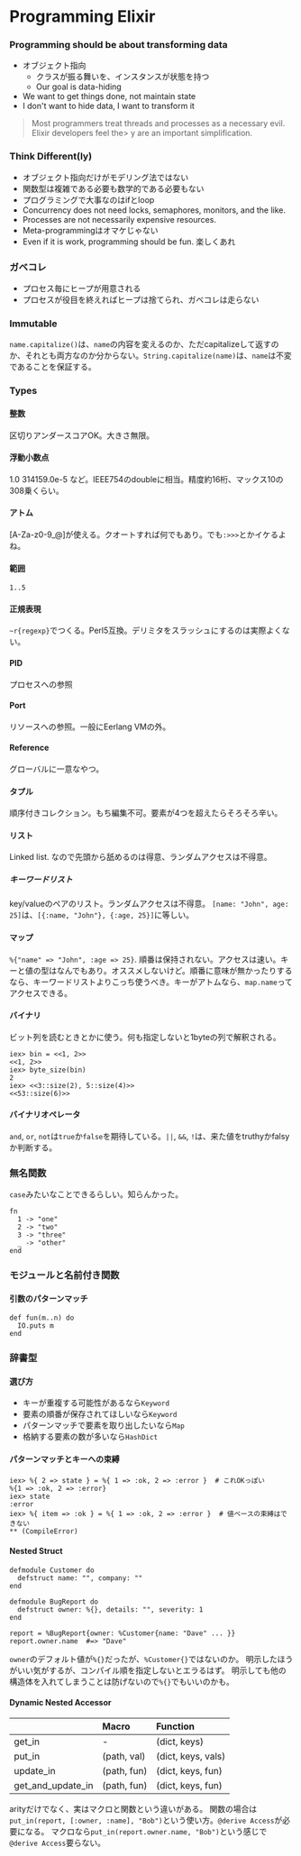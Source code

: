 # Programming Elixir

### Programming should be about transforming data

* オブジェクト指向
  * クラスが振る舞いを、インスタンスが状態を持つ
  * Our goal is data-hiding
* We want to get things done, not maintain state
* I don't want to hide data, I want to transform it

> Most programmers treat threads and processes as a necessary evil.
> Elixir developers feel the> y are an important simplification.

### Think Different(ly)

* オブジェクト指向だけがモデリング法ではない
* 関数型は複雑である必要も数学的である必要もない
* プログラミングで大事なのはifとloop
* Concurrency does not need locks, semaphores, monitors, and the like.
* Processes are not necessarily expensive resources.
* Meta-programmingはオマケじゃない
* Even if it is work, programming should be fun. 楽しくあれ

### ガベコレ

* プロセス毎にヒープが用意される
* プロセスが役目を終えればヒープは捨てられ、ガベコレは走らない

### Immutable

`name.capitalize()`は、`name`の内容を変えるのか、ただcapitalizeして返すのか、それとも両方なのか分からない。`String.capitalize(name)`は、`name`は不変であることを保証する。

### Types

#### 整数
区切りアンダースコアOK。大きさ無限。

#### 浮動小数点
1.0  314159.0e-5 など。IEEE754のdoubleに相当。精度約16桁、マックス10の308乗くらい。

#### アトム
[A-Za-z0-9_@]が使える。クオートすれば何でもあり。でも`:>>>`とかイケるよね。

#### 範囲
`1..5`

#### 正規表現
`~r{regexp}`でつくる。Perl5互換。デリミタをスラッシュにするのは実際よくない。

#### PID
プロセスへの参照

#### Port
リソースへの参照。一般にEerlang VMの外。

#### Reference
グローバルに一意なやつ。

#### タプル
順序付きコレクション。もち編集不可。要素が4つを超えたらそろそろ辛い。

#### リスト
Linked list. なので先頭から舐めるのは得意、ランダムアクセスは不得意。

##### キーワードリスト
key/valueのペアのリスト。ランダムアクセスは不得意。
`[name: "John", age: 25]`は、`[{:name, "John"}, {:age, 25}]`に等しい。

#### マップ
`%{"name" => "John", :age => 25}`. 順番は保持されない。アクセスは速い。キーと値の型はなんでもあり。オススメしないけど。順番に意味が無かったりするなら、キーワードリストよりこっち使うべき。キーがアトムなら、`map.name`ってアクセスできる。

#### バイナリ
ビット列を読むときとかに使う。何も指定しないと1byteの列で解釈される。

```
iex> bin = <<1, 2>>
<<1, 2>>
iex> byte_size(bin)
2
iex> <<3::size(2), 5::size(4)>>
<<53::size(6)>>
```

#### バイナリオペレータ
`and`, `or`, `not`は`true`か`false`を期待している。`||`, `&&`, `!`は、来た値をtruthyかfalsyか判断する。


### 無名関数

`case`みたいなことできるらしい。知らんかった。

```
fn
  1 -> "one"
  2 -> "two"
  3 -> "three"
  _ -> "other"
end
```

### モジュールと名前付き関数

#### 引数のパターンマッチ

```
def fun(m..n) do
  IO.puts m
end
```

### 辞書型

#### 選び方

* キーが重複する可能性があるなら`Keyword`
* 要素の順番が保存されてほしいなら`Keyword`
* パターンマッチで要素を取り出したいなら`Map`
* 格納する要素の数が多いなら`HashDict`

#### パターンマッチとキーへの束縛

```
iex> %{ 2 => state } = %{ 1 => :ok, 2 => :error }  # これOKっぽい
%{1 => :ok, 2 => :error}
iex> state
:error
iex> %{ item => :ok } = %{ 1 => :ok, 2 => :error }  # 値ベースの束縛はできない
** (CompileError)
```

#### Nested Struct

```
defmodule Customer do
  defstruct name: "", company: ""
end

defmodule BugReport do
  defstruct owner: %{}, details: "", severity: 1
end

report = %BugReport{owner: %Customer{name: "Dave" ... }}
report.owner.name  #=> "Dave"
```

`owner`のデフォルト値が`%{}`だったが、`%Customer{}`ではないのか。
明示したほうがいい気がするが、コンパイル順を指定しないとエラるはず。
明示しても他の構造体を入れてしまうことは防げないので`%{}`でもいいのかも。

#### Dynamic Nested Accessor

|                 |Macro      |Function          |
|:----------------|:----------|:-----------------|
|get_in           | -         |(dict, keys)      |
|put_in           |(path, val)|(dict, keys, vals)|
|update_in        |(path, fun)|(dict, keys, fun) |
|get_and_update_in|(path, fun)|(dict, keys, fun) |

arityだけでなく、実はマクロと関数という違いがある。
関数の場合は`put_in(report, [:owner, :name], "Bob")`という使い方。`@derive Access`が必要になる。
マクロなら`put_in(report.owner.name, "Bob")`という感じで`@derive Access`要らない。
